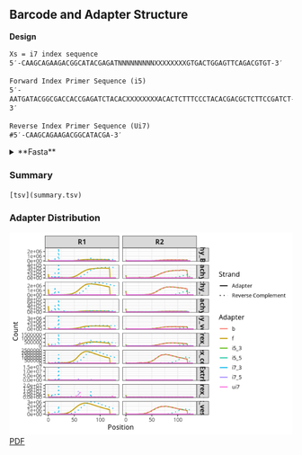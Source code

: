 ## Barcode and Adapter Structure

**Design**

    Xs = i7 index sequence
    5′-CAAGCAGAAGACGGCATACGAGATNNNNNNNNNXXXXXXXXGTGACTGGAGTTCAGACGTGT-3′

    Forward Index Primer Sequence (i5)
    5′-AATGATACGGCGACCACCGAGATCTACACXXXXXXXXACACTCTTTCCCTACACGACGCTCTTCCGATCT-3′

    Reverse Index Primer Sequence (Ui7)
    #5′-CAAGCAGAAGACGGCATACGA-3′

<details>
<summary>
**Fasta**
</summary>

    >f
    AGATCGGAAGAGCACACGTCTGAACTCCAGTCA
    >b
    AGATCGGAAGAGCGTCGTGTAGGGAAAGAGTGT
    >i7_5
    CAAGCAGAAGACGGCATACGAGAT
    >i7_3
    GTGACTGGAGTTCAGACGTGT
    >i5_5
    AATGATACGGCGACCACCGAGATCTACAC
    >i5_3
    ACACTCTTTCCCTACACGACGCTCTTCCGATCT
    >ui7
    CAAGCAGAAGACGGCATACGA   

</details>

### Summary

`[tsv](summary.tsv)`

### Adapter Distribution

![](README_files/figure-markdown_strict/unnamed-chunk-1-1.png)[PDF](adapter.pdf)

